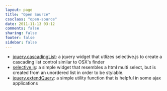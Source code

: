 ```yaml
---
layout: page
title: "Open Source"
cssclass: "open-source"
date: 2011-11-13 03:12
comments: false
sharing: false
footer: false
sidebar: false
---
```

- [jquery.cascadingList](http://jondkoon.github.com/jquery.cascadingList/): a jquery widget that utlizes selective.js to create a cascading list control similar to OSX's finder
- [selective.js](http://jondkoon.github.com/jquery.cascadingList/): a simple widget that resembles a html multi select, but is created from an unordered list in order to be stylable. 
- [jquery.extendQuery](http://jondkoon.github.com/jquery.extendQuery/): a simple utility function that is helpful in some ajax applications
